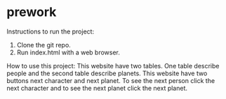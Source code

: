 # prework 
Instructions to run the project:
1. Clone the git repo.
2. Run index.html with a web browser. 

How to use this project:
This website have two tables. One table describe people and the second table describe planets.
This website have two buttons next character and next planet. To see the next person click the next character and to see the next planet click the next planet.
